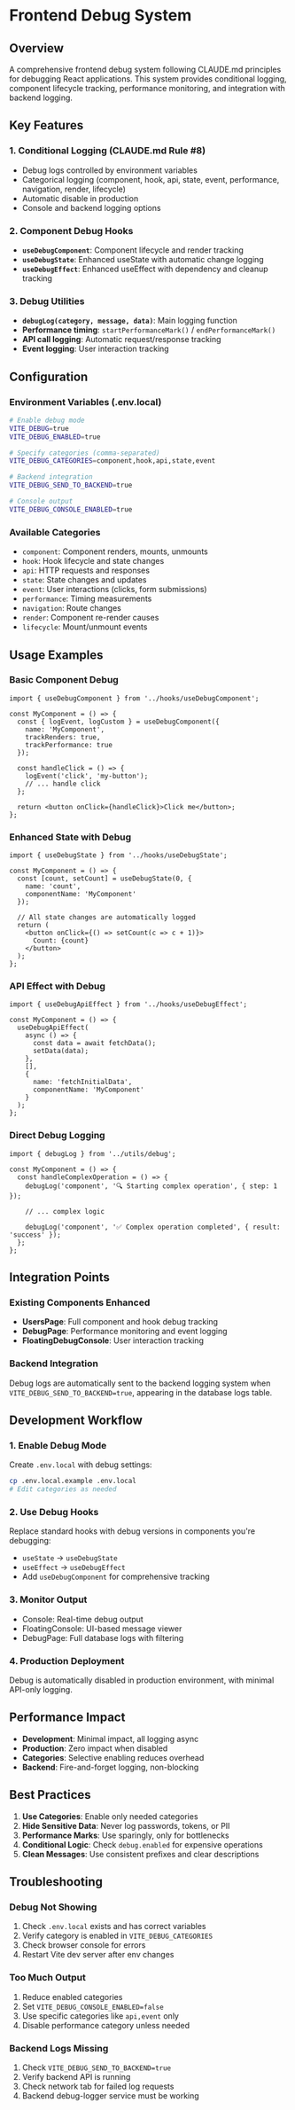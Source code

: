# Frontend Debug System

## Overview

A comprehensive frontend debug system following CLAUDE.md principles for debugging React applications. This system provides conditional logging, component lifecycle tracking, performance monitoring, and integration with backend logging.

## Key Features

### 1. Conditional Logging (CLAUDE.md Rule #8)
- Debug logs controlled by environment variables
- Categorical logging (component, hook, api, state, event, performance, navigation, render, lifecycle)
- Automatic disable in production
- Console and backend logging options

### 2. Component Debug Hooks
- **`useDebugComponent`**: Component lifecycle and render tracking
- **`useDebugState`**: Enhanced useState with automatic change logging
- **`useDebugEffect`**: Enhanced useEffect with dependency and cleanup tracking

### 3. Debug Utilities
- **`debugLog(category, message, data)`**: Main logging function
- **Performance timing**: `startPerformanceMark()` / `endPerformanceMark()`
- **API call logging**: Automatic request/response tracking
- **Event logging**: User interaction tracking

## Configuration

### Environment Variables (.env.local)
```bash
# Enable debug mode
VITE_DEBUG=true
VITE_DEBUG_ENABLED=true

# Specify categories (comma-separated)
VITE_DEBUG_CATEGORIES=component,hook,api,state,event

# Backend integration
VITE_DEBUG_SEND_TO_BACKEND=true

# Console output
VITE_DEBUG_CONSOLE_ENABLED=true
```

### Available Categories
- `component`: Component renders, mounts, unmounts
- `hook`: Hook lifecycle and state changes  
- `api`: HTTP requests and responses
- `state`: State changes and updates
- `event`: User interactions (clicks, form submissions)
- `performance`: Timing measurements
- `navigation`: Route changes
- `render`: Component re-render causes
- `lifecycle`: Mount/unmount events

## Usage Examples

### Basic Component Debug
```tsx
import { useDebugComponent } from '../hooks/useDebugComponent';

const MyComponent = () => {
  const { logEvent, logCustom } = useDebugComponent({
    name: 'MyComponent',
    trackRenders: true,
    trackPerformance: true
  });

  const handleClick = () => {
    logEvent('click', 'my-button');
    // ... handle click
  };

  return <button onClick={handleClick}>Click me</button>;
};
```

### Enhanced State with Debug
```tsx
import { useDebugState } from '../hooks/useDebugState';

const MyComponent = () => {
  const [count, setCount] = useDebugState(0, {
    name: 'count',
    componentName: 'MyComponent'
  });

  // All state changes are automatically logged
  return (
    <button onClick={() => setCount(c => c + 1)}>
      Count: {count}
    </button>
  );
};
```

### API Effect with Debug
```tsx
import { useDebugApiEffect } from '../hooks/useDebugEffect';

const MyComponent = () => {
  useDebugApiEffect(
    async () => {
      const data = await fetchData();
      setData(data);
    },
    [],
    {
      name: 'fetchInitialData',
      componentName: 'MyComponent'
    }
  );
};
```

### Direct Debug Logging
```tsx
import { debugLog } from '../utils/debug';

const MyComponent = () => {
  const handleComplexOperation = () => {
    debugLog('component', '🔍 Starting complex operation', { step: 1 });
    
    // ... complex logic
    
    debugLog('component', '✅ Complex operation completed', { result: 'success' });
  };
};
```

## Integration Points

### Existing Components Enhanced
- **UsersPage**: Full component and hook debug tracking
- **DebugPage**: Performance monitoring and event logging
- **FloatingDebugConsole**: User interaction tracking

### Backend Integration
Debug logs are automatically sent to the backend logging system when `VITE_DEBUG_SEND_TO_BACKEND=true`, appearing in the database logs table.

## Development Workflow

### 1. Enable Debug Mode
Create `.env.local` with debug settings:
```bash
cp .env.local.example .env.local
# Edit categories as needed
```

### 2. Use Debug Hooks
Replace standard hooks with debug versions in components you're debugging:
- `useState` → `useDebugState`
- `useEffect` → `useDebugEffect` 
- Add `useDebugComponent` for comprehensive tracking

### 3. Monitor Output
- Console: Real-time debug output
- FloatingConsole: UI-based message viewer
- DebugPage: Full database logs with filtering

### 4. Production Deployment
Debug is automatically disabled in production environment, with minimal API-only logging.

## Performance Impact

- **Development**: Minimal impact, all logging async
- **Production**: Zero impact when disabled
- **Categories**: Selective enabling reduces overhead
- **Backend**: Fire-and-forget logging, non-blocking

## Best Practices

1. **Use Categories**: Enable only needed categories
2. **Hide Sensitive Data**: Never log passwords, tokens, or PII
3. **Performance Marks**: Use sparingly, only for bottlenecks  
4. **Conditional Logic**: Check `debug.enabled` for expensive operations
5. **Clean Messages**: Use consistent prefixes and clear descriptions

## Troubleshooting

### Debug Not Showing
1. Check `.env.local` exists and has correct variables
2. Verify category is enabled in `VITE_DEBUG_CATEGORIES`
3. Check browser console for errors
4. Restart Vite dev server after env changes

### Too Much Output  
1. Reduce enabled categories
2. Set `VITE_DEBUG_CONSOLE_ENABLED=false` 
3. Use specific categories like `api,event` only
4. Disable performance category unless needed

### Backend Logs Missing
1. Check `VITE_DEBUG_SEND_TO_BACKEND=true`
2. Verify backend API is running
3. Check network tab for failed log requests
4. Backend debug-logger service must be working